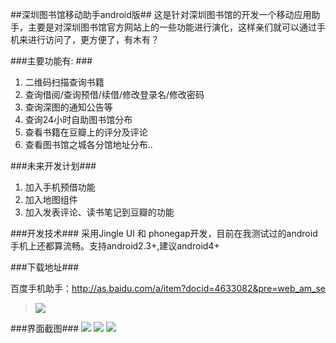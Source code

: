 ##深圳图书馆移动助手android版##
这是针对深圳图书馆的开发一个移动应用助手，主要是对深圳图书馆官方网站上的一些功能进行演化，这样亲们就可以通过手机来进行访问了，更方便了，有木有？

###主要功能有: ###
1. 二维码扫描查询书籍 
2. 查询借阅/查询预借/续借/修改登录名/修改密码 
3. 查询深图的通知公告等 
4. 查询24小时自助图书馆分布 
5. 查看书籍在豆瓣上的评分及评论 
6. 查看图书馆之城各分馆地址分布..

###未来开发计划###

1. 加入手机预借功能
2. 加入地图组件
3. 加入发表评论、读书笔记到豆瓣的功能 

###开发技术###
采用Jingle UI 和 phonegap开发，目前在我测试过的android手机上还都算流畅。支持android2.3+,建议android4+

###下载地址###
	
百度手机助手：http://as.baidu.com/a/item?docid=4633082&pre=web_am_se

  >![](http://e.hiphotos.bdimg.com/wisegame/pic/item/2f086e061d950a7b3e50fae908d162d9f2d3c9b2.jpg)
  
###界面截图###
![](http://g.hiphotos.bdimg.com/wisegame/pic/item/78d5ad6eddc451da6fa1bfc6b4fd5266d016324c.jpg)
![](http://b.hiphotos.bdimg.com/wisegame/pic/item/37e736d12f2eb9380217c9dfd7628535e5dd6fa1.jpg)
![](http://c.hiphotos.bdimg.com/wisegame/pic/item/55d12f2eb9389b50d585537f8735e5dde7116ea1.jpg)
